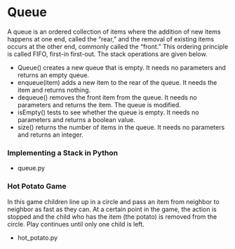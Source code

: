 # Queue

A queue is an ordered collection of items where the addition of new items happens at one end, called the “rear,” and the removal of existing items occurs at the other end, commonly called the “front.”
This ordering principle is called FIFO, first-in first-out.
The stack operations are given below.

- Queue() creates a new queue that is empty. It needs no parameters and returns an empty queue.
- enqueue(item) adds a new item to the rear of the queue. It needs the item and returns nothing.
- dequeue() removes the front item from the queue. It needs no parameters and returns the item. The queue is modified.
- isEmpty() tests to see whether the queue is empty. It needs no parameters and returns a boolean value.
- size() returns the number of items in the queue. It needs no parameters and returns an integer.

### Implementing a Stack in Python 

- queue.py

### Hot Potato Game

In this game children line up in a circle and pass an item from neighbor to neighbor as fast as they can. 
At a certain point in the game, the action is stopped and the child who has the item (the potato) is removed from the circle. 
Play continues until only one child is left.

- hot_potato.py


